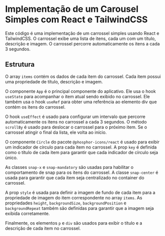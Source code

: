 # Implementação de um Carousel Simples com React e TailwindCSS

Este código é uma implementação de um carrossel simples usando React e TailwindCSS. O carrossel exibe uma lista de itens, cada um com um título, descrição e imagem. O carrossel percorre automaticamente os itens a cada 3 segundos.

## Estrutura

O array `items` contém os dados de cada item do carrossel. Cada item possui uma propriedade de título, descrição e imagem.

O componente `App` é o principal componente do aplicativo. Ele usa o hook `useState` para acompanhar o item atual sendo exibido no carrossel. Ele também usa o hook `useRef` para obter uma referência ao elemento div que contém os itens do carrossel.

O hook `useEffect` é usado para configurar um intervalo que percorre automaticamente os itens no carrossel a cada 3 segundos. O método `scrollBy` é usado para deslocar o carrossel para o próximo item. Se o carrossel atingir o final da lista, ele volta ao início.

O componente `Circle` do pacote `@phosphor-icons/react` é usado para exibir um indicador de círculo para cada item no carrossel. A prop `key` é definida como o título de cada item para garantir que cada indicador de círculo seja único.

As classes `snap-x` e `snap-mandatory` são usadas para habilitar o comportamento de snap para os itens do carrossel. A classe `snap-center` é usada para garantir que cada item seja centralizado no container do carrossel.

A prop `style` é usada para definir a imagem de fundo de cada item para a propriedade de imagem do item correspondente no array `items`. As propriedades `height`, `backgroundSize`, `backgroundPosition` e `backgroundRepeat` também são definidas para garantir que a imagem seja exibida corretamente.

Finalmente, os elementos `p` e `div` são usados para exibir o título e a descrição de cada item no carrossel.
